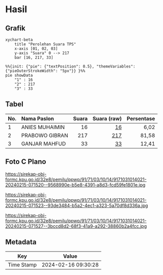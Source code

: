 # Hasil

## Grafik

```mermaid
xychart-beta
    title "Perolehan Suara TPS"
    x-axis [01, 02, 03]
    y-axis "Suara" 0 --> 217
    bar [16, 217, 33]
```

```mermaid
%%{init: {"pie": {"textPosition": 0.5}, "themeVariables": {"pieOuterStrokeWidth": "5px"}} }%%
pie showData
    "1" : 16
    "2" : 217
    "3" : 33
```

## Tabel

| No. | Nama Paslon    | Suara | Suara (raw) | Persentase |
|:--- |:-------------- | -----:| -----------:| ----------:|
| 1   | ANIES MUHAIMIN | 16    | [16][p-1]   | 6,02       |
| 2   | PRABOWO GIBRAN | 217   | [217][p-2]  | 81,58      |
| 3   | GANJAR MAHFUD  | 33    | [33][p-3]   | 12,41      |


[p-1]: https://github.com/gigit-pemilu/pemilu-2024-91-papua/blob/main/pilpres/hitung-suara/sub/91-papua/sub/71-kota-jayapura/sub/03-abepura/sub/1014-vim/sub/021-tps/sub/paslon-1.txt
[p-2]: https://github.com/gigit-pemilu/pemilu-2024-91-papua/blob/main/pilpres/hitung-suara/sub/91-papua/sub/71-kota-jayapura/sub/03-abepura/sub/1014-vim/sub/021-tps/sub/paslon-2.txt
[p-3]: https://github.com/gigit-pemilu/pemilu-2024-91-papua/blob/main/pilpres/hitung-suara/sub/91-papua/sub/71-kota-jayapura/sub/03-abepura/sub/1014-vim/sub/021-tps/sub/paslon-3.txt

## Foto C Plano

https://sirekap-obj-formc.kpu.go.id/32e8/pemilu/ppwp/91/71/03/10/14/9171031014021-20240215-071520--9568990e-b5e8-4391-a8d3-fcd59fe1801e.jpg

https://sirekap-obj-formc.kpu.go.id/32e8/pemilu/ppwp/91/71/03/10/14/9171031014021-20240215-071523--93de3484-b5a2-4ec1-a323-5a70df8d336a.jpg

https://sirekap-obj-formc.kpu.go.id/32e8/pemilu/ppwp/91/71/03/10/14/9171031014021-20240215-071527--3bccd8d2-68f3-41a9-a292-38860b2a4fcc.jpg


## Metadata

| Key        | Value               |
| ---------- | ------------------- |
| Time Stamp | 2024-02-16 09:30:28 |



